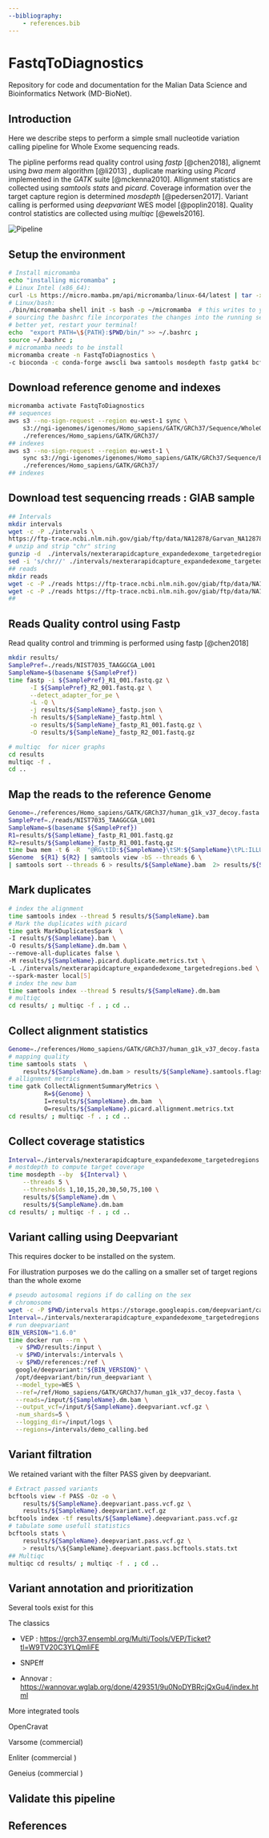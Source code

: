 ```yaml
---
--bibliography:
    - references.bib
---
```


# FastqToDiagnostics

Repository for code and documentation for the Malian Data Science and Bioinformatics Network (MD-BioNet).

## Introduction

Here we describe steps to perform a simple small nucleotide variation calling pipeline for Whole Exome sequencing reads.

The pipline performs read quality control using *fastp* [@chen2018], alignemt using *bwa mem* algorithm [@li2013] , duplicate marking using *Picard* implemented in the *GATK* suite [@mckenna2010]. Allignment statistics are collected using *samtools stats* and *picard*. Coverage information over the target capture region is determined *mosdepth* [@pedersen2017]. Variant calling is performed using *deepvariant* WES model [@poplin2018]. Quality control statistics are collected using *multiqc* [@ewels2016].

![Pipeline](Diagram.png)

## Setup the environment

``` bash
# Install micromamba
echo "installing micromamba" ;
# Linux Intel (x86_64):
curl -Ls https://micro.mamba.pm/api/micromamba/linux-64/latest | tar -xvj bin/micromamba ;
# Linux/bash:
./bin/micromamba shell init -s bash -p ~/micromamba  # this writes to your .bashrc file
# sourcing the bashrc file incorporates the changes into the running session.
# better yet, restart your terminal!
echo  "export PATH=\${PATH}:$PWD/bin/" >> ~/.bashrc ;
source ~/.bashrc ; 
# micromamba needs to be install
micromamba create -n FastqToDiagnostics \
-c bioconda -c conda-forge awscli bwa samtools mosdepth fastp gatk4 bcftools multiqc
```

## Download reference genome and indexes

``` bash
micromamba activate FastqToDiagnostics
## sequences
aws s3 --no-sign-request --region eu-west-1 sync \
    s3://ngi-igenomes/igenomes/Homo_sapiens/GATK/GRCh37/Sequence/WholeGenomeFasta/ \
    ./references/Homo_sapiens/GATK/GRCh37/
## indexes 
aws s3 --no-sign-request --region eu-west-1 \
    sync s3://ngi-igenomes/igenomes/Homo_sapiens/GATK/GRCh37/Sequence/BWAIndex/ \
    ./references/Homo_sapiens/GATK/GRCh37/
## indexes
```

## Download test sequencing rreads : GIAB sample

``` bash
## Intervals
mkdir intervals
wget -c -P ./intervals \
https://ftp-trace.ncbi.nlm.nih.gov/giab/ftp/data/NA12878/Garvan_NA12878_HG001_HiSeq_Exome/nexterarapidcapture_expandedexome_targetedregions.bed.gz
# unzip and strip "chr" string
gunzip -d  ./intervals/nexterarapidcapture_expandedexome_targetedregions.bed.gz
sed -i 's/chr//' ./intervals/nexterarapidcapture_expandedexome_targetedregions.bed
## reads
mkdir reads
wget -c -P ./reads https://ftp-trace.ncbi.nlm.nih.gov/giab/ftp/data/NA12878/Garvan_NA12878_HG001_HiSeq_Exome/NIST7035_TAAGGCGA_L001_R1_001.fastq.gz
wget -c -P ./reads https://ftp-trace.ncbi.nlm.nih.gov/giab/ftp/data/NA12878/Garvan_NA12878_HG001_HiSeq_Exome/NIST7035_TAAGGCGA_L001_R2_001.fastq.gz
## 
```

## Reads Quality control using Fastp

Read quality control and trimming is performed using fastp [@chen2018]

``` bash
mkdir results/
SamplePref=./reads/NIST7035_TAAGGCGA_L001
SampleName=$(basename ${SamplePref})
time fastp -i ${SamplePref}_R1_001.fastq.gz \
      -I ${SamplePref}_R2_001.fastq.gz \
      --detect_adapter_for_pe \
      -L -Q \
      -j results/${SampleName}_fastp.json \
      -h results/${SampleName}_fastp.html \
      -o results/${SampleName}_fastp_R1_001.fastq.gz \
      -O results/${SampleName}_fastp_R2_001.fastq.gz
```

``` bash
# multiqc  for nicer graphs
cd results
multiqc -f .
cd ..
```

## Map the reads to the reference Genome

``` bash
Genome=./references/Homo_sapiens/GATK/GRCh37/human_g1k_v37_decoy.fasta
SamplePref=./reads/NIST7035_TAAGGCGA_L001
SampleName=$(basename ${SamplePref})
R1=results/${SampleName}_fastp_R1_001.fastq.gz
R2=results/${SampleName}_fastp_R1_001.fastq.gz
time bwa mem -t 6 -R  "@RG\tID:${SampleName}\tSM:${SampleName}\tPL:ILLUMINA" \
$Genome  ${R1} ${R2} | samtools view -bS --threads 6 \
| samtools sort --threads 6 > results/${SampleName}.bam  2> results/${SampleName}.bam.log
```

## Mark duplicates

``` bash
# index the alignment
time samtools index --thread 5 results/${SampleName}.bam
# Mark the duplicates with picard
time gatk MarkDuplicatesSpark  \
-I results/${SampleName}.bam \
-O results/${SampleName}.dm.bam \
--remove-all-duplicates false \
-M results/${SampleName}.picard.duplicate.metrics.txt \
-L ./intervals/nexterarapidcapture_expandedexome_targetedregions.bed \
--spark-master local[5]
# index the new bam
time samtools index --thread 5 results/${SampleName}.dm.bam
# multiqc
cd results/ ; multiqc -f . ; cd ..
```

## Collect alignment statistics

``` bash
Genome=./references/Homo_sapiens/GATK/GRCh37/human_g1k_v37_decoy.fasta
# mapping quality 
time samtools stats  \
    results/${SampleName}.dm.bam > results/${SampleName}.samtools.flagstats.txt
# allignment metrics
time gatk CollectAlignmentSummaryMetrics \
          R=${Genome} \
          I=results/${SampleName}.dm.bam  \
          O=results/${SampleName}.picard.allignment.metrics.txt
cd results/ ; multiqc -f . ; cd ..
```

## Collect coverage statistics

``` bash
Interval=./intervals/nexterarapidcapture_expandedexome_targetedregions.bed
# mostdepth to compute target coverage
time mosdepth --by  ${Interval} \
    --threads 5 \
    --thresholds 1,10,15,20,30,50,75,100 \
    results/${SampleName}.dm \
    results/${SampleName}.dm.bam
cd results/ ; multiqc -f . ; cd ..
```

## Variant calling using Deepvariant

This requires docker to be installed on the system.

For illustration purposes we do the calling on a smaller set of target regions than the whole exome

``` bash
# pseudo autosomal regions if do calling on the sex
# chromosome
wget -c -P $PWD/intervals https://storage.googleapis.com/deepvariant/case-study-testdata/GRCh37_PAR.bed
Interval=./intervals/nexterarapidcapture_expandedexome_targetedregions.bed
# run deepvariant
BIN_VERSION="1.6.0"
time docker run --rm \
  -v $PWD/results:/input \
  -v $PWD/intervals:/intervals \
  -v $PWD/references:/ref \
  google/deepvariant:"${BIN_VERSION}" \
  /opt/deepvariant/bin/run_deepvariant \
  --model_type=WES \
  --ref=/ref/Homo_sapiens/GATK/GRCh37/human_g1k_v37_decoy.fasta \
  --reads=/input/${SampleName}.dm.bam \
  --output_vcf=/input/${SampleName}.deepvariant.vcf.gz \
  -num_shards=5 \
  --logging_dir=/input/logs \
  --regions=/intervals/demo_calling.bed
```

## Variant filtration

We retained variant with the filter PASS given by deepvariant.

``` bash
# Extract passed variants
bcftools view -f PASS -Oz -o \
    results/${SampleName}.deepvariant.pass.vcf.gz \
    results/${SampleName}.deepvariant.vcf.gz 
bcftools index -tf results/${SampleName}.deepvariant.pass.vcf.gz
# tabulate some usefull statistics
bcftools stats \
    results/${SampleName}.deepvariant.pass.vcf.gz \
    > results/\${SampleName}.deepvariant.pass.bcftools.stats.txt 
## Multiqc
multiqc cd results/ ; multiqc -f . ; cd ..
```

## Variant annotation and prioritization

Several tools exist for this

The classics

-   VEP : https://grch37.ensembl.org/Multi/Tools/VEP/Ticket?tl=W9TV20C3YLQmIiFE

-   SNPEff

-   Annovar : https://wannovar.wglab.org/done/429351/9u0NoDYBRcjQxGu4/index.html

More integrated tools

OpenCravat

Varsome (commercial)

Enliter (commercial )

Geneius (commercial )

## Validate this pipeline

## References
